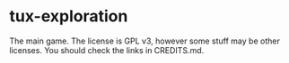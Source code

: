 # tux-exploration
The main game.
The license is GPL v3, however some stuff may be other licenses. You should check the links in CREDITS.md.

